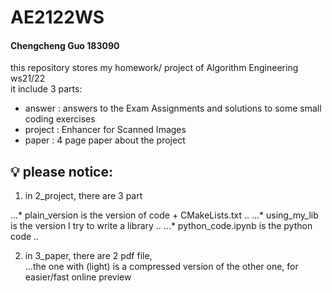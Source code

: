 # AE2122WS
#### Chengcheng Guo 183090 <br>
this repository stores my homework/ project of Algorithm Engineering ws21/22 <br>
it include 3 parts:
  - answer  : answers to the Exam Assignments and solutions to some small coding exercises
  - project : Enhancer for Scanned Images
  - paper   : 4 page paper about the project


## :bulb: please notice: <br>
1. in 2_project, there are 3 part <br>

...* plain_version is the version of code + CMakeLists.txt ..
...* using_my_lib is the version I try to write a library ..
...* python_code.ipynb is the python code ..

2. in 3_paper, there are 2 pdf file, <br> 
...the one with (light) is a compressed version of the other one, for easier/fast online preview

